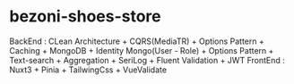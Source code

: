# bezoni-shoes-store
BackEnd : CLean Architecture + CQRS(MediaTR) + Options Pattern + Caching + MongoDB + Identity Mongo(User - Role) + Options Pattern + Text-search + Aggregation + SeriLog + Fluent Validation + JWT
FrontEnd : Nuxt3 + Pinia + TailwingCss + VueValidate
